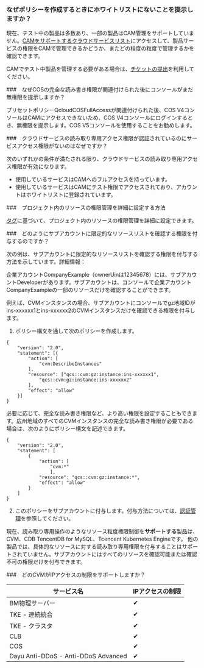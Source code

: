 ### なぜポリシーを作成するときにホワイトリストにないことを提示しますか？

現在、テスト中の製品は多数あり、一部の製品はCAM管理をサポートしていません。[CAMをサポートするクラウドサービスリスト](https://cloud.tencent.com/document/product/598/10588)にアクセスして、製品サービスの権限をCAMで管理できるかどうか、またどの程度の粒度で管理するかを確認できます。

CAMでテスト中製品を管理する必要がある場合は、[チケットの提出](https://console.cloud.tencent.com/workorder)を利用してください。



###　なぜCOSの完全な読み書き権限が関連付けられた後にコンソールがまだ無権限を提示しますか？

プリセットポリシーQcloudCOSFullAccessが関連付けられた後、COS V4コンソールはCAMにアクセスできないため、COS V4コンソールにログインするとき、無権限を提示します。COS V5コンソールを使用することをお勧めします。 



###　クラウドサービスの読み取り専用アクセス権限が認証されているのにサービスアクセス権限がないのはなぜですか？

次のいずれかの条件が満たされる限り、クラウドサービスの読み取り専用アクセス権限が有効になります。
 - 使用しているサービスはCAMへのフルアクセスを持っています。
 - 使用しているサービスはCAMにテスト権限でアクセスされており、アカウントはホワイトリストに登録されています。



###　プロジェクト内のリソースの権限管理を詳細に設定する方法

[タグ](https://cloud.tencent.com/document/product/651)に基づいて、プロジェクト内のリソースの権限管理を詳細に設定できます。 


###　どのようにサブアカウントに限定的なリソースリストを確認する権限を付与するのですか？

次の例は、サブアカウントに限定的なリソースリストを確認する権限を付与する方法を示しています。詳細情報：

企業アカウントCompanyExample（ownerUinは12345678）には、サブアカウントDeveloperがあります。サブアカウントは、コンソールで企業アカウントCompanyExampleの一部のリソースだけを確認することができます。

例えば、CVMインスタンスの場合、サブアカウントにコンソールでgz地域IDがins-xxxxxx1とins-xxxxxx2のCVMインスタンスだけを確認できる権限を付与します。

1. ポリシー構文を通して次のポリシーを作成します。
```
{
	"version": "2.0",
	"statement": [{
		"action": [
			"cvm:DescribeInstances"
		],
		"resource": ["qcs::cvm:gz:instance:ins-xxxxxx1",
			"qcs::cvm:gz:instance:ins-xxxxxx2"
		],
		"effect": "allow"
	}]
}
```
必要に応じて、完全な読み書き権限など、より高い権限を設定することもできます。広州地域のすべてのCVMインスタンスの完全な読み書き権限が必要である場合は、次のようにポリシー構文を記述できます。
```
{
    "version": "2.0",
    "statement": [
        {
            "action": [
                "cvm:*"
                ],
            "resource": "qcs::cvm:gz:instance:*",
            "effect": "allow"
        }
    ]
}
```

2. このポリシーをサブアカウントに付与します。付与方法については、[認証管理](https://cloud.tencent.com/document/product/598/10602)を参照してください。

現在、読み取り専用操作のようなリソース粒度権限制御を**サポートする**製品は、CVM、CDB TencentDB for MySQL、Tcencent Kubernetes Engineです。
他の製品では、具体的なリソースに対する読み取り専用権限を付与することはサポートされていません。サブアカウントにはすべてのリソースを確認可能または確認不可の権限だけを付与できます。



###　どのCVMがIPアクセスの制限をサポートしますか？

| サービス名                   | IPアクセスの制限 |
| -------------------------- | ------------ |
| BM物理サーバー             | ✔            |
| TKE - 連続統合        | ✔            |
| TKE - クラスタ            | ✔            |
| CLB                   | ✔            |
| COS                   | ✔            |
| Dayu Anti-DDoS - Anti-DDoS Advanced | ✔            |

